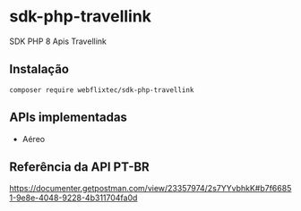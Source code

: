 # sdk-php-travellink
SDK PHP 8 Apis Travellink

## Instalação
```console
composer require webflixtec/sdk-php-travellink
```

## APIs implementadas
- Aéreo

## Referência da API PT-BR
https://documenter.getpostman.com/view/23357974/2s7YYvbhkK#b7f66851-9e8e-4048-9228-4b311704fa0d
